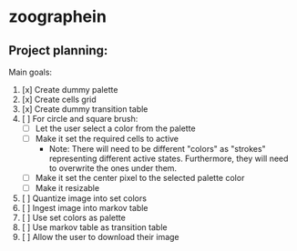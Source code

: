 # zoographein

## Project planning:

Main goals:

1. [x] Create dummy palette
1. [x] Create cells grid
1. [x] Create dummy transition table
1. [ ] For circle and square brush:
   - [ ] Let the user select a color from the palette
   - [ ] Make it set the required cells to active
     - Note: There will need to be different "colors" as "strokes" representing different active states. Furthermore, they will need to overwrite the ones under them.
   - [ ] Make it set the center pixel to the selected palette color
   - [ ] Make it resizable
1. [ ] Quantize image into set colors
1. [ ] Ingest image into markov table
1. [ ] Use set colors as palette
1. [ ] Use markov table as transition table
1. [ ] Allow the user to download their image
